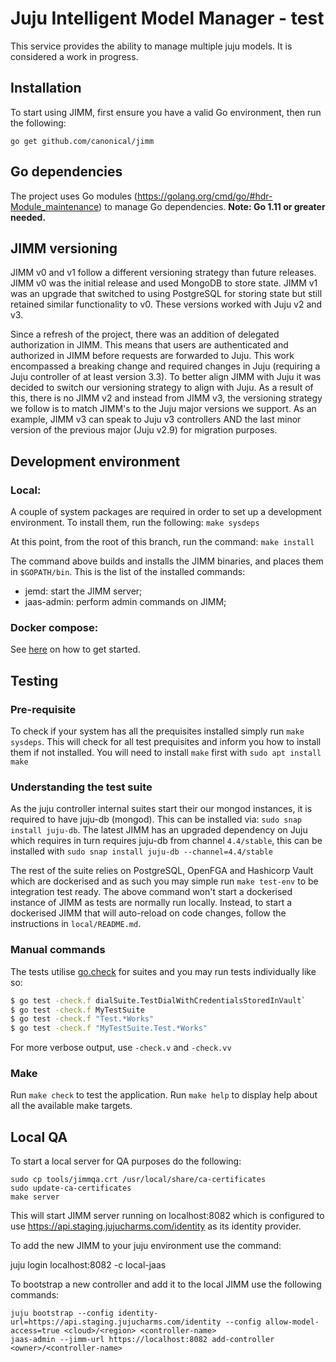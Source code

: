 # Juju Intelligent Model Manager - test

This service provides the ability to manage multiple juju models. It is
considered a work in progress.

## Installation

To start using JIMM, first ensure you have a valid Go environment,
then run the following:

    go get github.com/canonical/jimm

## Go dependencies

The project uses Go modules (https://golang.org/cmd/go/#hdr-Module_maintenance) to manage Go
dependencies. **Note: Go 1.11 or greater needed.**

## JIMM versioning

JIMM v0 and v1 follow a different versioning strategy than future releases. JIMM v0 was the initial release and used MongoDB to store state.
JIMM v1 was an upgrade that switched to using PostgreSQL for storing state but still retained similar functionality to v0.
These versions worked with Juju v2 and v3.

Since a refresh of the project, there was an addition of delegated authorization in JIMM. This means that users are authenticated and authorized in JIMM before requests are forwarded to Juju. This work encompassed a breaking change and required changes in Juju (requiring a Juju controller of at least version 3.3). To better align JIMM with Juju it was decided to switch our versioning strategy to align with Juju. As a result of this, there is no JIMM v2 and instead from JIMM v3, the versioning strategy we follow is to match JIMM's to the Juju major versions we support. As an example, JIMM v3 can speak to Juju v3 controllers AND the last minor version of the previous major (Juju v2.9) for migration purposes.

## Development environment

### Local:

A couple of system packages are required in order to set up a development
environment. To install them, run the following:
`make sysdeps`

At this point, from the root of this branch, run the command:
`make install`

The command above builds and installs the JIMM binaries, and places
them in `$GOPATH/bin`. This is the list of the installed commands:

- jemd: start the JIMM server;
- jaas-admin: perform admin commands on JIMM;

### Docker compose:
See [here](./local/README.md) on how to get started.

## Testing

### Pre-requisite
To check if your system has all the prequisites installed simply run `make sysdeps`.
This will check for all test prequisites and inform you how to install them if not installed. 
You will need to install `make` first with `sudo apt install make`

### Understanding the test suite
As the juju controller internal suites start their our mongod instances, it is required to have juju-db (mongod).
This can be installed via: `sudo snap install juju-db`.
The latest JIMM has an upgraded dependency on Juju which requires in turn requires juju-db from channel `4.4/stable`,
 this can be installed with `sudo snap install juju-db --channel=4.4/stable`

The rest of the suite relies on PostgreSQL, OpenFGA and Hashicorp Vault which are dockerised
and as such you may simple run `make test-env` to be integration test ready.
The above command won't start a dockerised instance of JIMM as tests are normally run locally. Instead, to start a 
dockerised JIMM that will auto-reload on code changes, follow the instructions in `local/README.md`.

### Manual commands
The tests utilise [go.check](http://labix.org/gocheck) for suites and you may run tests individually like so: 
```bash
$ go test -check.f dialSuite.TestDialWithCredentialsStoredInVault`
$ go test -check.f MyTestSuite
$ go test -check.f "Test.*Works"
$ go test -check.f "MyTestSuite.Test.*Works"
```

For more verbose output, use `-check.v` and `-check.vv`


### Make
Run `make check` to test the application.
Run `make help` to display help about all the available make targets.

## Local QA

To start a local server for QA purposes do the following:

    sudo cp tools/jimmqa.crt /usr/local/share/ca-certificates
    sudo update-ca-certificates
    make server

This will start JIMM server running on localhost:8082 which is configured
to use https://api.staging.jujucharms.com/identity as its identity
provider.

To add the new JIMM to your juju environment use the command:

   juju login localhost:8082 -c local-jaas

To bootstrap a new controller and add it to the local JIMM use the
following commands:

    juju bootstrap --config identity-url=https://api.staging.jujucharms.com/identity --config allow-model-access=true <cloud>/<region> <controller-name>
    jaas-admin --jimm-url https://localhost:8082 add-controller <owner>/<controller-name>
